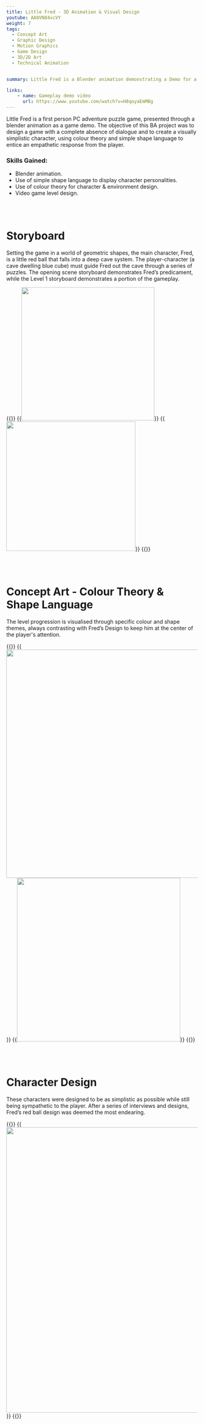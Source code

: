 ```yaml
---
title: Little Fred - 3D Animation & Visual Design
youtube: AA0VN84vcVY
weight: 7
tags:
  - Concept Art
  - Graphic Design
  - Motion Graphics
  - Game Design
  - 3D/2D Art
  - Technical Animation


summary: Little Fred is a Blender animation demonstrating a Demo for a silent narrative game, using shape language, colour theory and sound design to present charming character personalities and environments.

links:
    - name: Gameplay demo video
      url: https://www.youtube.com/watch?v=H8qoyaEmMBg
---
```


Little Fred is a first person PC adventure puzzle game, presented through a blender animation as a game demo.
The objective of this BA project was to design a game with a complete absence of dialogue and to create a visually simplistic 
character, using colour theory and simple shape language to entice an empathetic response from the player.


### Skills Gained:
- Blender animation.
- Use of simple shape language to display character personalities.
- Use of colour theory for character & environment design.
- Video game level design.

<br/><br/>

# Storyboard

Setting the game in a world of geometric shapes, the main character, Fred, is a little red ball that falls into a deep cave system. The player-character (a cave dwelling blue cube) must guide Fred out the cave through a series of puzzles. The opening scene storyboard demonstrates Fred’s predicament, while the Level 1 storyboard demonstrates a portion of the gameplay.

{{<rowgap>}}
{{<image src="littlefred/storyboard1.png" height="350" caption="Storyboard of intro cutscene">}}
{{<image src="littlefred/storyboard2.png" height="340" caption="Storyboard of level 1">}}
{{</rowgap>}}

<br/><br/>

# Concept Art - Colour Theory & Shape Language

The level progression is visualised through specific colour and shape themes, always contrasting with Fred’s Design to keep him at the center of the player's attention. 

{{<rowgap>}}
{{<image src="littlefred/leveldesign.png" height="600" caption="Storyboard of intro cutscene">}}
{{<image src="littlefred/leveldesign2.png" height="430" caption="Storyboard of level 1">}}
{{</rowgap>}}

<br/><br/>

# Character Design

These characters were designed to be as simplistic as possible while still being sympathetic to the player. After a series of interviews and designs, Fred’s red ball design was deemed the most endearing.

{{<rowgap>}}
{{<image src="littlefred/emotions.png" height="750" caption="3D Blender models of character emotions">}}
{{</rowgap>}}